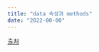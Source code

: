 ```yaml
---
title: "data 속성과 methods"
date: "2022-00-00"
---
```


[출처](https://v3.ko.vuejs.org/guide/data-methods.html)